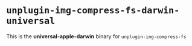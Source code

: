 # `unplugin-img-compress-fs-darwin-universal`

This is the **universal-apple-darwin** binary for `unplugin-img-compress-fs`
